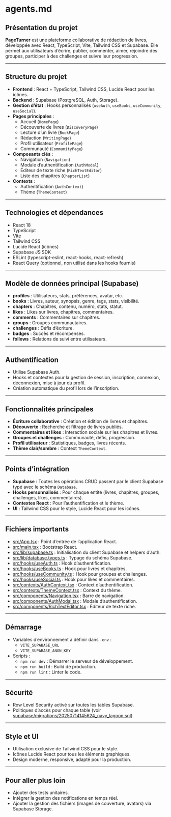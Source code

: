 # agents.md

## Présentation du projet

**PageTurner** est une plateforme collaborative de rédaction de livres, développée avec React, TypeScript, Vite, Tailwind CSS et Supabase. Elle permet aux utilisateurs d’écrire, publier, commenter, aimer, rejoindre des groupes, participer à des challenges et suivre leur progression.

---

## Structure du projet

- **Frontend** : React + TypeScript, Tailwind CSS, Lucide React pour les icônes.
- **Backend** : Supabase (PostgreSQL, Auth, Storage).
- **Gestion d’état** : Hooks personnalisés (`useAuth`, `useBooks`, `useCommunity`, `useSocial`).
- **Pages principales** :
  - Accueil (`HomePage`)
  - Découverte de livres (`DiscoveryPage`)
  - Lecture d’un livre (`BookPage`)
  - Rédaction (`WritingPage`)
  - Profil utilisateur (`ProfilePage`)
  - Communauté (`CommunityPage`)
- **Composants clés** :
  - Navigation (`Navigation`)
  - Modale d’authentification (`AuthModal`)
  - Éditeur de texte riche (`RichTextEditor`)
  - Liste des chapitres (`ChapterList`)
- **Contexts** :
  - Authentification (`AuthContext`)
  - Thème (`ThemeContext`)

---

## Technologies et dépendances

- React 18
- TypeScript
- Vite
- Tailwind CSS
- Lucide React (icônes)
- Supabase JS SDK
- ESLint (typescript-eslint, react-hooks, react-refresh)
- React Query (optionnel, non utilisé dans les hooks fournis)

---

## Modèle de données principal (Supabase)

- **profiles** : Utilisateurs, stats, préférences, avatar, etc.
- **books** : Livres, auteur, synopsis, genre, tags, stats, visibilité.
- **chapters** : Chapitres, contenu, numéro, stats, statut.
- **likes** : Likes sur livres, chapitres, commentaires.
- **comments** : Commentaires sur chapitres.
- **groups** : Groupes communautaires.
- **challenges** : Défis d’écriture.
- **badges** : Succès et récompenses.
- **follows** : Relations de suivi entre utilisateurs.

---

## Authentification

- Utilise Supabase Auth.
- Hooks et contextes pour la gestion de session, inscription, connexion, déconnexion, mise à jour du profil.
- Création automatique du profil lors de l’inscription.

---

## Fonctionnalités principales

- **Écriture collaborative** : Création et édition de livres et chapitres.
- **Découverte** : Recherche et filtrage de livres publiés.
- **Commentaires et likes** : Interaction sociale sur les chapitres et livres.
- **Groupes et challenges** : Communauté, défis, progression.
- **Profil utilisateur** : Statistiques, badges, livres récents.
- **Thème clair/sombre** : Context `ThemeContext`.

---

## Points d’intégration

- **Supabase** : Toutes les opérations CRUD passent par le client Supabase typé avec le schéma `Database`.
- **Hooks personnalisés** : Pour chaque entité (livres, chapitres, groupes, challenges, likes, commentaires).
- **Contextes React** : Pour l’authentification et le thème.
- **UI** : Tailwind CSS pour le style, Lucide React pour les icônes.

---

## Fichiers importants

- [src/App.tsx](src/App.tsx) : Point d’entrée de l’application React.
- [src/main.tsx](src/main.tsx) : Bootstrap React.
- [src/lib/supabase.ts](src/lib/supabase.ts) : Initialisation du client Supabase et helpers d’auth.
- [src/lib/database.types.ts](src/lib/database.types.ts) : Typage du schéma Supabase.
- [src/hooks/useAuth.ts](src/hooks/useAuth.ts) : Hook d’authentification.
- [src/hooks/useBooks.ts](src/hooks/useBooks.ts) : Hook pour livres et chapitres.
- [src/hooks/useCommunity.ts](src/hooks/useCommunity.ts) : Hook pour groupes et challenges.
- [src/hooks/useSocial.ts](src/hooks/useSocial.ts) : Hook pour likes et commentaires.
- [src/contexts/AuthContext.tsx](src/contexts/AuthContext.tsx) : Context d’authentification.
- [src/contexts/ThemeContext.tsx](src/contexts/ThemeContext.tsx) : Context du thème.
- [src/components/Navigation.tsx](src/components/Navigation.tsx) : Barre de navigation.
- [src/components/AuthModal.tsx](src/components/AuthModal.tsx) : Modale d’authentification.
- [src/components/RichTextEditor.tsx](src/components/RichTextEditor.tsx) : Éditeur de texte riche.

---

## Démarrage

- Variables d’environnement à définir dans `.env` :
  - `VITE_SUPABASE_URL`
  - `VITE_SUPABASE_ANON_KEY`
- Scripts :
  - `npm run dev` : Démarrer le serveur de développement.
  - `npm run build` : Build de production.
  - `npm run lint` : Linter le code.

---

## Sécurité

- Row Level Security activé sur toutes les tables Supabase.
- Politiques d’accès pour chaque table (voir [supabase/migrations/20250714145624_navy_lagoon.sql](supabase/migrations/20250714145624_navy_lagoon.sql)).

---

## Style et UI

- Utilisation exclusive de Tailwind CSS pour le style.
- Icônes Lucide React pour tous les éléments graphiques.
- Design moderne, responsive, adapté pour la production.

---

## Pour aller plus loin

- Ajouter des tests unitaires.
- Intégrer la gestion des notifications en temps réel.
- Ajouter la gestion des fichiers (images de couverture, avatars) via Supabase Storage.
